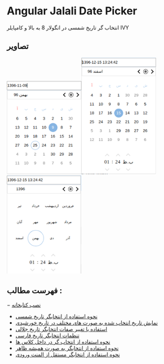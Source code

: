 # Angular Jalali Date Picker
انتخاب گر تاریخ شمسی در انگولار 8 به بالا و کامپایلر IVY

## تصاویر

<img alt="date picker" src="./screenshots/date_picker.png" width="200px"><img alt="date time picker" src="./screenshots/date_time_picker.png" width="200px"><img alt="month picker" src="./screenshots/month_picker.png" width="200px">

## فهرست مطالب :

 − [نصب کتابخانه](https://github.com/daustany/jalali-datepicker.git#installation)
 - [نحوه استفاده از انتخابگر تاریخ شمسی](https://github.com/daustany/jalali-datepicker.git#how_to_use)
 - [نمایش تاریخ انتخاب شده به صورت های مختلف در تاریخ خورشیدی](https://github.com/daustany/jalali-datepicker.git#how_to_use_the_output_as_a_jalali_shamsi_date)
 - [استفاده یا تغییر صفات انتخابگر تاریخ جلالی](https://github.com/daustany/jalali-datepicker.git#Attributes)
 - [تنظمات انتخابگر تاریخ فارسی](https://github.com/daustany/jalali-datepicker.git#Configuration)
 - [نحوه استفاده از انتخاب گر در داخل کلاس ها](https://github.com/daustany/jalali-datepicker.git#API)
 - [نحوه استفاده از انتخابگر به صورت همیشه ظاهر](https://github.com/daustany/jalali-datepicker.git#Inline_-_Day_Calendar)
 - [نحوه استفاده از انتخابگر مستقل از المنت ورودی](https://github.com/daustany/jalali-datepicker.git#Directive)
